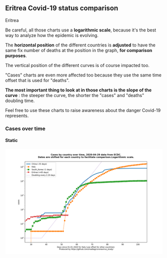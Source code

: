 ## Eritrea Covid-19 status comparison 

Eritrea



Be careful, all those charts use a **logarithmic scale**, because it's the best way to analyze how the epidemic is evolving.
 
The **horizontal position** of the different countries is **adjusted** to have the same fix number of deaths at the position in the graph, **for comparison purposes**.

The vertical position of the different curves is of course impacted too.

"Cases" charts are even more affected too because they use the same time offset that is used for "deaths".

**The most important thing to look at in those charts is the slope of the curve** : the steeper the curve, the shorter the "cases" and "deaths" doubling time.

Feel free to use these charts to raise awareness about the danger Covid-19 represents. 


 
### Cases over time
 
#### Static
![Eritrea covid-19 cases static chart](https://raw.githubusercontent.com/madlag/coronavirus_study/master/notebooks/graphs/2020-04-29/countries/Eritrea/2020-04-29_Eritrea_cases.png "Eritrea covid-19 cases static chart")   

